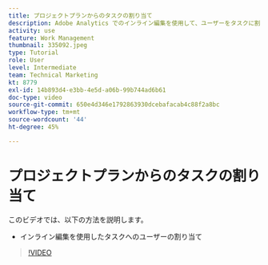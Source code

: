 ```yaml
---
title: プロジェクトプランからのタスクの割り当て
description: Adobe Analytics でのインライン編集を使用して、ユーザーをタスクに割り当てる方法を説明します [!DNL  Workfront] プロジェクト。
activity: use
feature: Work Management
thumbnail: 335092.jpeg
type: Tutorial
role: User
level: Intermediate
team: Technical Marketing
kt: 8779
exl-id: 14b893d4-e3bb-4e5d-a06b-99b744ad6b61
doc-type: video
source-git-commit: 650e4d346e1792863930dcebafacab4c88f2a8bc
workflow-type: tm+mt
source-wordcount: '44'
ht-degree: 45%

---
```


# プロジェクトプランからのタスクの割り当て

このビデオでは、以下の方法を説明します。

* インライン編集を使用したタスクへのユーザーの割り当て

>[!VIDEO](https://video.tv.adobe.com/v/335092/?quality=12&learn=on)

<!---
learn more urls:
Notifications: Information about work assigned to me
Assign tasks
Personal time overview
Make smart assignments
Modify multiple user assignments in a task list
--->
